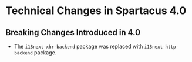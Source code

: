 # Technical Changes in Spartacus 4.0

## Breaking Changes Introduced in 4.0
- The `i18next-xhr-backend` package was replaced with `i18next-http-backend` package.
